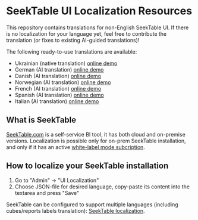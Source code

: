# SeekTable UI Localization Resources
This repository contains translations for non-English SeekTable UI. If there is no localization for your language yet, feel free to contribute the translation (or fixes to existing AI-guided translations)!

The following ready-to-use translations are available:

* Ukrainian (native translation) [online demo](http://demo.seektable.com/report/f1117f18a5954782b326c87bc607bbdc?locale=uk-UA)
* German (AI translation) [online demo](http://demo.seektable.com/report/f1117f18a5954782b326c87bc607bbdc?locale=de-DE)
* Danish (AI translation) [online demo](http://demo.seektable.com/report/f1117f18a5954782b326c87bc607bbdc?locale=da-DK)
* Norwegian (AI translation) [online demo](http://demo.seektable.com/report/f1117f18a5954782b326c87bc607bbdc?locale=nb-NO)
* French (AI translation) [online demo](http://demo.seektable.com/report/f1117f18a5954782b326c87bc607bbdc?locale=fr-FR)
* Spanish (AI translation) [online demo](http://demo.seektable.com/report/f1117f18a5954782b326c87bc607bbdc?locale=es-ES)
* Italian (AI translation) [online demo](http://demo.seektable.com/report/f1117f18a5954782b326c87bc607bbdc?locale=it-IT)

## What is SeekTable
[SeekTable.com](https://www.seektable.com/) is a self-service BI tool, it has both cloud and on-premise versions. Localization is possible only for on-prem SeekTable installation, and only if it has an active 
[white-label mode subcription](https://www.seektable.com/help/self-hosted-setup#paid).

## How to localize your SeekTable installation
1. Go to "Admin" &rarr; "UI Localization"
1. Choose JSON-file for desired language, copy-paste its content into the textarea and press "Save"

SeekTable can be configured to support multiple languages (including cubes/reports labels translation): [SeekTable localization](https://www.seektable.com/help/self-hosted-localization).